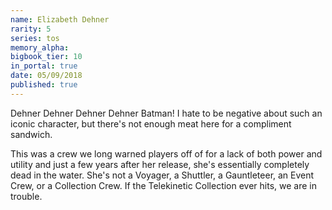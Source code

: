 ```yaml
---
name: Elizabeth Dehner
rarity: 5
series: tos
memory_alpha:
bigbook_tier: 10
in_portal: true
date: 05/09/2018
published: true
---
```


Dehner Dehner Dehner Dehner Batman! I hate to be negative about such an iconic character, but there's not enough meat here for a compliment sandwich. 

This was a crew we long warned players off of for a lack of both power and utility and just a few years after her release, she's essentially completely dead in the water. She's not a Voyager, a Shuttler, a Gauntleteer, an Event Crew, or a Collection Crew. If the Telekinetic Collection ever hits, we are in trouble.

